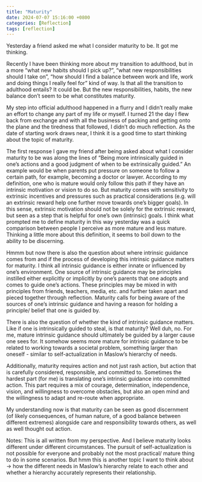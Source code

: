 ```yaml
---
title: "Maturity"
date: 2024-07-07 15:16:00 +0800
categories: [Reflection]
tags: [reflection]
---
```



Yesterday a friend asked me what I consider maturity to be. It got me thinking. 

Recently I have been thinking more about my transition to adulthood, but in a more “what new habits should I pick up?”, “what new responsibilities should I take on”, “how should I find a balance between work and life, work and doing things I really feel for” kind of way. Is that all the transition to adulthood entails? It could be. But the new responsibilities, habits, the new balance don’t seem to be what constitutes maturity. 

My step into official adulthood happened in a flurry and I didn’t really make an effort to change any part of my life or myself. I turned 21 the day I flew back from exchange and with all the business of packing and getting onto the plane and the tiredness that followed, I didn’t do much reflection. As the date of starting work draws near, I think it is a good time to start thinking about the topic of maturity.

The first response I gave my friend after being asked about what I consider maturity to be was along the lines of “Being more intrinsically guided in one’s actions and a good judgment of when to be extrinsically guided.” An example would be when parents put pressure on someone to follow a certain path, for example, becoming a doctor or lawyer. According to my definition, one who is mature would only follow this path if they have an intrinsic motivation or vision to do so. But maturity comes with sensitivity to extrinsic incentives and pressures such as practical considerations (e.g. will an extrinsic reward help one further move towards one’s bigger goals). In this sense, extrinsic motivation should not be solely for the extrinsic reward, but seen as a step that is helpful for one’s own (intrinsic) goals. I think what prompted me to define maturity in this way yesterday was a quick comparison between people I perceive as more mature and less mature. Thinking a little more about this definition, it seems to boil down to the ability to be discerning.

Hmmm but now there is also the question about where intrinsic guidance comes from and if the process of developing this intrinsic guidance matters for maturity. I think all intrinsic guidance is either innate or influenced by one’s environment. One source of intrinsic guidance may be principles instilled either explicitly or implicitly by one’s parents that one adopts and comes to guide one’s actions. These principles may be mixed in with principles from friends, teachers, media, etc. and further taken apart and pieced together through reflection. Maturity calls for being aware of the sources of one’s intrinsic guidance and having a reason for holding a principle/ belief that one is guided by.

There is also the question of whether the kind of intrinsic guidance matters. Like if one is intrinsically guided to steal, is that maturity? Well duh, no. For me, mature intrinsic guidance should ultimately be guided by a larger cause one sees for. It somehow seems more mature for intrinsic guidance to be related to working towards a societal problem, something larger than oneself - similar to self-actualization in Maslow’s hierarchy of needs. 

Additionally, maturity requires action and not just rash action, but action that is carefully considered, responsible, and committed to. Sometimes the hardest part (for me) is translating one’s intrinsic guidance into committed action. This part requires a mix of courage, determination, independence, vision, and willingness to overcome obstacles, but also an open mind and the willingness to adapt and re-route when appropriate.

My understanding now is that maturity can be seen as good discernment (of likely consequences, of human nature, of a good balance between different extremes) alongside care and responsibility towards others, as well as well thought out action.

Notes: This is all written from my perspective. And I believe maturity looks different under different circumstances. The pursuit of self-actualization is not possible for everyone and probably not the most practical/ mature thing to do in some scenarios. But hmm this is another topic I want to think about → how the different needs in Maslow’s hierarchy relate to each other and whether a hierarchy accurately represents their relationship.
